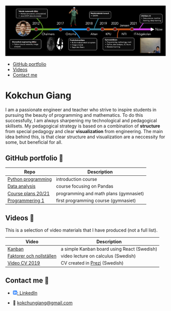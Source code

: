 ![CV timeline from 2012 to now. It started out with my studies at Chalmers followed by my biomedical engineering experiences in industry. Then my path led to teaching at gymnasium and currently at IT-högskolan.](assets/cv_timeline.png)

  - [GitHub portfolio](#github-portfolio)
  - [Videos](#videos)
  - [Contact me](#contact-me)

# Kokchun Giang
I am a passionate engineer and teacher who strive to inspire students in pursuing the beauty of programming and mathematics. To do this successfully, I am always sharpening my technological and pedagogical skillsets. My pedagogical strategy is based on a combination of **structure** from special pedagogy and clear **visualization** from engineering. The main idea behind this, is that clear structure and visualization are a neccessity for some, but beneficial for all.


## GitHub portfolio :briefcase:

| Repo                               | Description                            |
| ---------------------------------- | -------------------------------------- |
| [Python programming][pytprog]      | introduction course                    |
| [Data analysis][data_analysis]     | course focusing on Pandas              |
| [Course plans 20/21][course_plans] | programming and math plans (gymnasiet) |
| [Programmering 1][prog1]           | first programming course (gymnasiet)   |

[pytprog]: https://github.com/kokchun/Programmering-med-Python
[data_analysis]: https://github.com/kokchun/Databehandling
[course_plans]: https://github.com/kokchun/Planeringar-2020-2021 
[prog1]: https://github.com/NTI-Kronhus/TE19CD-PRRPRR01

## Videos :movie_camera:
This is a selection of video materials that I have produced (not a full list). 

| Video                                 | Description                                 |
| ------------------------------------- | ------------------------------------------- |
| [Kanban][kanban_react]                | a simple Kanban board using React (Swedish) |
| [Faktorer och nollställen][ma3c_fakt] | video lecture on calculus (Swedish)         |
| [Video CV 2019][cv_prezi]             | CV created in [Prezi][prezi] (Swedish)      |

[kanban_react]: https://drive.google.com/file/d/1-45bAeX-TuQXE0SVtcIDO_85qHSqGEmW/view?usp=sharing
[ma3c_fakt]: https://www.youtube.com/watch?v=wVneS4Akh9I
[cv_prezi]: https://www.youtube.com/watch?v=Xipc6YAtjTc&t=1s
[prezi]: https://prezi.com/

## Contact me :iphone:
- [![linkedIn icon](photos/linkedIn-icon.png): LinkedIn][linkedIn]

- :email: kokchungiang@gmail.com 

[linkedIn]: https://www.linkedin.com/in/kokchungiang/

<!-- 
 My journey started with studying [Engineering mathematics (BSc)][tekmat] followed by [Biomedical engineering (MSc)][biomed] at Chalmers University. After working in medtech industry with R&D, product development and regulatory affairs, I decided to go into the world of education. 

[tekmat]: https://www.chalmers.se/sv/utbildning/program-pa-grundniva/Sidor/Teknisk-matematik.aspx

[biomed]: https://www.chalmers.se/en/education/programmes/masters-info/Pages/Biomedical-engineering.aspx

[ortoma]: https://ortoma.com/

 -->